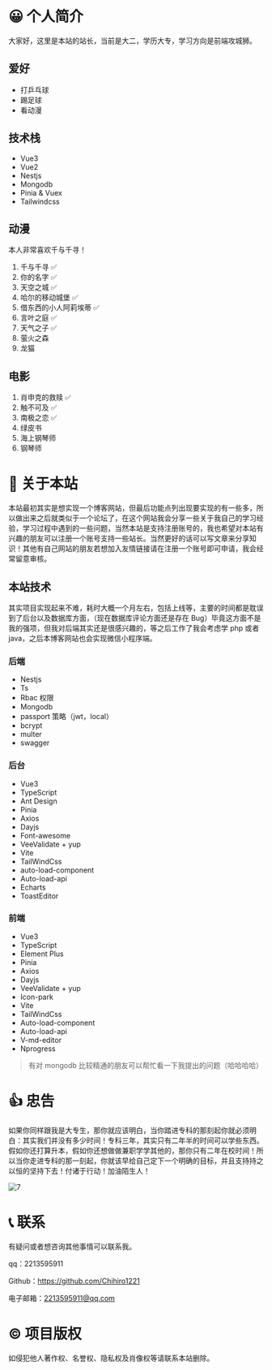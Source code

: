 # 😀 个人简介

大家好，这里是本站的站长，当前是大二，学历大专，学习方向是前端攻城狮。

## 爱好

- 打乒乓球
- 踢足球
- 看动漫

## 技术栈

- Vue3
- Vue2
- Nestjs
- Mongodb
- Pinia & Vuex
- Tailwindcss

## 动漫

本人非常喜欢千与千寻！

1. 千与千寻 ✅
2. 你的名字 ✅
3. 天空之城 ✅
4. 哈尔的移动城堡 ✅
5. 借东西的小人阿莉埃蒂 ✅
6. 言叶之庭 ✅
7. 天气之子 ✅
8. 萤火之森
9. 龙猫

## 电影

1. 肖申克的救赎 ✅
2. 触不可及 ✅
3. 南极之恋 ✅
4. 绿皮书
5. 海上钢琴师
6. 钢琴师

# 🐻 关于本站

本站最初其实是想实现一个博客网站，但最后功能点列出现要实现的有一些多，所以做出来之后就类似于一个论坛了，在这个网站我会分享一些关于我自己的学习经验，学习过程中遇到的一些问题，当然本站是支持注册账号的，我也希望对本站有兴趣的朋友可以注册一个账号支持一些站长。当然更好的话可以写文章来分享知识！其他有自己网站的朋友若想加入友情链接请在注册一个账号即可申请，我会经常留意审核。

## 本站技术

其实项目实现起来不难，耗时大概一个月左右，包括上线等，主要的时间都是耽误到了后台以及数据库方面，（现在数据库评论方面还是存在 Bug）毕竟这方面不是我的强项，但我对后端其实还是很感兴趣的，等之后工作了我会考虑学 php 或者 java，之后本博客网站也会实现微信小程序端。

### 后端

- Nestjs
- Ts
- Rbac 权限
- Mongodb
- passport 策略（jwt，local）
- bcrypt
- multer
- swagger

### 后台

- Vue3
- TypeScript
- Ant Design
- Pinia
- Axios
- Dayjs
- Font-awesome
- VeeValidate + yup
- Vite
- TailWindCss
- auto-load-component
- Auto-load-api
- Echarts
- ToastEditor

### 前端

- Vue3
- TypeScript
- Element Plus
- Pinia
- Axios
- Dayjs
- VeeValidate + yup
- Icon-park
- Vite
- TailWindCss
- Auto-load-component
- Auto-load-api
- V-md-editor
- Nprogress

> 有对 mongodb 比较精通的朋友可以帮忙看一下我提出的问题（哈哈哈哈）

# 👍 忠告

如果你同样跟我是大专生，那你就应该明白，当你踏进专科的那刻起你就必须明白：其实我们并没有多少时间！专科三年，其实只有二年半的时间可以学些东西。假如你还打算升本，假如你还想做做兼职学学其他的，那你只有二年在校时间！所以当你走进专科的那一刻起，你就该早给自己定下一个明确的目标，并且支持持之以恒的坚持下去！付诸于行动！加油陌生人！

![7](https://s2.loli.net/2022/04/13/lcIrtx2vGY3NkAF.jpg)

# 📞 联系

有疑问或者想咨询其他事情可以联系我。

qq：2213595911

Github：https://github.com/Chihiro1221

电子邮箱：2213595911@qq.com

# ©️ 项目版权

如侵犯他人著作权、名誉权、隐私权及肖像权等请联系本站删除。
